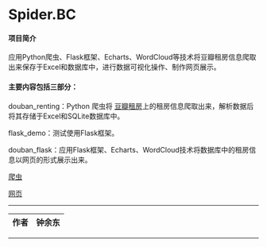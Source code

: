 Spider.BC
=========================
#### 项目简介
应用Python爬虫、Flask框架、Echarts、WordCloud等技术将豆瓣租房信息爬取出来保存于Excel和数据库中，进行数据可视化操作、制作网页展示。

#### 主要内容包括三部分：
douban_renting：Python 爬虫将 [豆瓣租房](https://www.douban.com/group/shanghaizufang/)上的租房信息爬取出来，解析数据后将其存储于Excel和SQLite数据库中。

flask_demo：测试使用Flask框架。

douban_flask：应用Flask框架、Echarts、WordCloud技术将数据库中的租房信息以网页的形式展示出来。


[爬虫](./douban_renting/douban.py)

[网页](./douban_flask/templates/index.html)

****
	
|作者|钟余东|
|---|---

****
